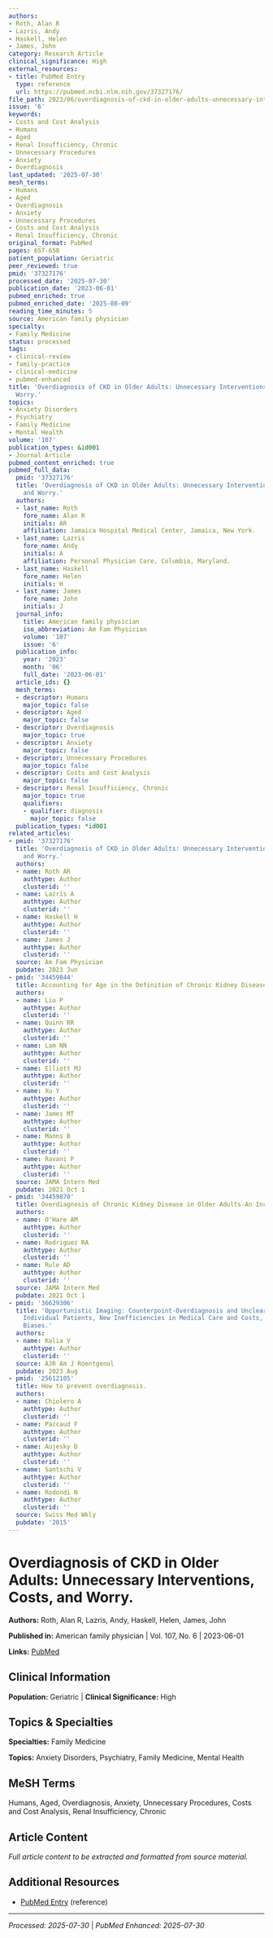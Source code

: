 ```yaml
---
authors:
- Roth, Alan R
- Lazris, Andy
- Haskell, Helen
- James, John
category: Research Article
clinical_significance: High
external_resources:
- title: PubMed Entry
  type: reference
  url: https://pubmed.ncbi.nlm.nih.gov/37327176/
file_path: 2023/06/overdiagnosis-of-ckd-in-older-adults-unnecessary-interventio.md
issue: '6'
keywords:
- Costs and Cost Analysis
- Humans
- Aged
- Renal Insufficiency, Chronic
- Unnecessary Procedures
- Anxiety
- Overdiagnosis
last_updated: '2025-07-30'
mesh_terms:
- Humans
- Aged
- Overdiagnosis
- Anxiety
- Unnecessary Procedures
- Costs and Cost Analysis
- Renal Insufficiency, Chronic
original_format: PubMed
pages: 657-658
patient_population: Geriatric
peer_reviewed: true
pmid: '37327176'
processed_date: '2025-07-30'
publication_date: '2023-06-01'
pubmed_enriched: true
pubmed_enriched_date: '2025-08-09'
reading_time_minutes: 5
source: American family physician
specialty:
- Family Medicine
status: processed
tags:
- clinical-review
- family-practice
- clinical-medicine
- pubmed-enhanced
title: 'Overdiagnosis of CKD in Older Adults: Unnecessary Interventions, Costs, and
  Worry.'
topics:
- Anxiety Disorders
- Psychiatry
- Family Medicine
- Mental Health
volume: '107'
publication_types: &id001
- Journal Article
pubmed_content_enriched: true
pubmed_full_data:
  pmid: '37327176'
  title: 'Overdiagnosis of CKD in Older Adults: Unnecessary Interventions, Costs,
    and Worry.'
  authors:
  - last_name: Roth
    fore_name: Alan R
    initials: AR
    affiliation: Jamaica Hospital Medical Center, Jamaica, New York.
  - last_name: Lazris
    fore_name: Andy
    initials: A
    affiliation: Personal Physician Care, Columbia, Maryland.
  - last_name: Haskell
    fore_name: Helen
    initials: H
  - last_name: James
    fore_name: John
    initials: J
  journal_info:
    title: American family physician
    iso_abbreviation: Am Fam Physician
    volume: '107'
    issue: '6'
  publication_info:
    year: '2023'
    month: '06'
    full_date: '2023-06-01'
  article_ids: {}
  mesh_terms:
  - descriptor: Humans
    major_topic: false
  - descriptor: Aged
    major_topic: false
  - descriptor: Overdiagnosis
    major_topic: true
  - descriptor: Anxiety
    major_topic: false
  - descriptor: Unnecessary Procedures
    major_topic: false
  - descriptor: Costs and Cost Analysis
    major_topic: false
  - descriptor: Renal Insufficiency, Chronic
    major_topic: true
    qualifiers:
    - qualifier: diagnosis
      major_topic: false
  publication_types: *id001
related_articles:
- pmid: '37327176'
  title: 'Overdiagnosis of CKD in Older Adults: Unnecessary Interventions, Costs,
    and Worry.'
  authors:
  - name: Roth AR
    authtype: Author
    clusterid: ''
  - name: Lazris A
    authtype: Author
    clusterid: ''
  - name: Haskell H
    authtype: Author
    clusterid: ''
  - name: James J
    authtype: Author
    clusterid: ''
  source: Am Fam Physician
  pubdate: 2023 Jun
- pmid: '34459844'
  title: Accounting for Age in the Definition of Chronic Kidney Disease.
  authors:
  - name: Liu P
    authtype: Author
    clusterid: ''
  - name: Quinn RR
    authtype: Author
    clusterid: ''
  - name: Lam NN
    authtype: Author
    clusterid: ''
  - name: Elliott MJ
    authtype: Author
    clusterid: ''
  - name: Xu Y
    authtype: Author
    clusterid: ''
  - name: James MT
    authtype: Author
    clusterid: ''
  - name: Manns B
    authtype: Author
    clusterid: ''
  - name: Ravani P
    authtype: Author
    clusterid: ''
  source: JAMA Intern Med
  pubdate: 2021 Oct 1
- pmid: '34459870'
  title: Overdiagnosis of Chronic Kidney Disease in Older Adults-An Inconvenient Truth.
  authors:
  - name: O'Hare AM
    authtype: Author
    clusterid: ''
  - name: Rodriguez RA
    authtype: Author
    clusterid: ''
  - name: Rule AD
    authtype: Author
    clusterid: ''
  source: JAMA Intern Med
  pubdate: 2021 Oct 1
- pmid: '36629306'
  title: 'Opportunistic Imaging: Counterpoint-Overdiagnosis and Unclear Benefit to
    Individual Patients, New Inefficiencies in Medical Care and Costs, and Time-Related
    Biases.'
  authors:
  - name: Kalia V
    authtype: Author
    clusterid: ''
  source: AJR Am J Roentgenol
  pubdate: 2023 Aug
- pmid: '25612105'
  title: How to prevent overdiagnosis.
  authors:
  - name: Chiolero A
    authtype: Author
    clusterid: ''
  - name: Paccaud F
    authtype: Author
    clusterid: ''
  - name: Aujesky D
    authtype: Author
    clusterid: ''
  - name: Santschi V
    authtype: Author
    clusterid: ''
  - name: Rodondi N
    authtype: Author
    clusterid: ''
  source: Swiss Med Wkly
  pubdate: '2015'
---
```


# Overdiagnosis of CKD in Older Adults: Unnecessary Interventions, Costs, and Worry.

**Authors:** Roth, Alan R, Lazris, Andy, Haskell, Helen, James, John

**Published in:** American family physician | Vol. 107, No. 6 | 2023-06-01

**Links:** [PubMed](https://pubmed.ncbi.nlm.nih.gov/37327176/)

## Clinical Information

**Population:** Geriatric | **Clinical Significance:** High

## Topics & Specialties

**Specialties:** Family Medicine

**Topics:** Anxiety Disorders, Psychiatry, Family Medicine, Mental Health

## MeSH Terms

Humans, Aged, Overdiagnosis, Anxiety, Unnecessary Procedures, Costs and Cost Analysis, Renal Insufficiency, Chronic

## Article Content

*Full article content to be extracted and formatted from source material.*

## Additional Resources

- [PubMed Entry](https://pubmed.ncbi.nlm.nih.gov/37327176/) (reference)

---

*Processed: 2025-07-30* | *PubMed Enhanced: 2025-07-30*
